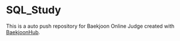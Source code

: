 # SQL_Study
This is a auto push repository for Baekjoon Online Judge created with [BaekjoonHub](https://github.com/BaekjoonHub/BaekjoonHub).
